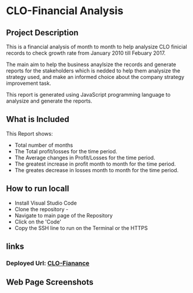 # CLO-Financial Analysis 
## Project Description

This is a financial analysis of month to month to help analysize CLO finicial records to check growth rate from January 2010 till Febuary 2017.

The main aim to help the business anaylsize the records and generate  reports for the stakeholders which is nedded to help them analysize the strategy used, and make an informed choice about the company strategy improvement task.

This report is generated using JavaScript programming language to analysize and generate the reports.

 ## What is Included

 This Report shows:
 * Total number of months
 * The Total profit/losses for the time period.
 * The Average changes in Profit/Losses for the time period.
 * The greatest increase in profit month to month for the time period.
 * The greates decrease in losses month to month for the time period.

## How to run locall
* Install Visual Studio Code
* Clone the repository - 
* Navigate to main page of the Repository
* Click on the 'Code'
* Copy the SSH line to run on the Terminal or  the HTTPS 

## links
### Deployed Url: [CLO-Fianance]("https://yemioyedeji89.github.io/Console-Finances/")
## Web Page Screenshots

